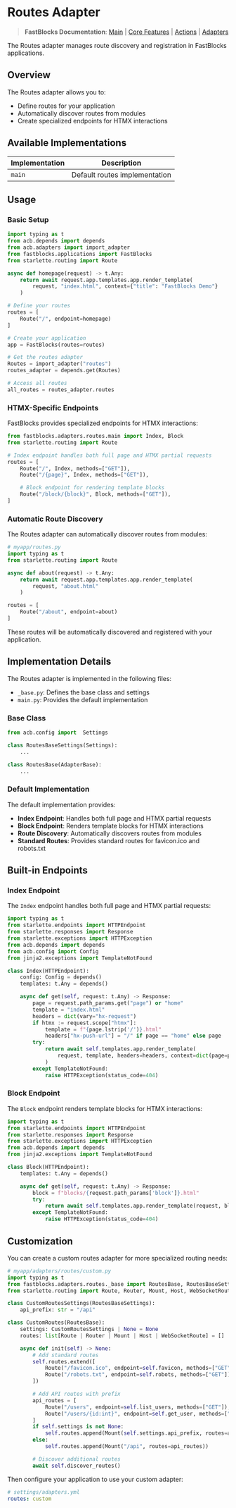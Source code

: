 # Routes Adapter

> **FastBlocks Documentation**: [Main](../../../README.md) | [Core Features](../../README.md) | [Actions](../../actions/README.md) | [Adapters](../README.md)

The Routes adapter manages route discovery and registration in FastBlocks applications.

## Overview

The Routes adapter allows you to:

- Define routes for your application
- Automatically discover routes from modules
- Create specialized endpoints for HTMX interactions

## Available Implementations

| Implementation | Description |
|----------------|-------------|
| `main` | Default routes implementation |

## Usage

### Basic Setup

```python
import typing as t
from acb.depends import depends
from acb.adapters import import_adapter
from fastblocks.applications import FastBlocks
from starlette.routing import Route

async def homepage(request) -> t.Any:
    return await request.app.templates.app.render_template(
        request, "index.html", context={"title": "FastBlocks Demo"}
    )

# Define your routes
routes = [
    Route("/", endpoint=homepage)
]

# Create your application
app = FastBlocks(routes=routes)

# Get the routes adapter
Routes = import_adapter("routes")
routes_adapter = depends.get(Routes)

# Access all routes
all_routes = routes_adapter.routes
```

### HTMX-Specific Endpoints

FastBlocks provides specialized endpoints for HTMX interactions:

```python
from fastblocks.adapters.routes.main import Index, Block
from starlette.routing import Route

# Index endpoint handles both full page and HTMX partial requests
routes = [
    Route("/", Index, methods=["GET"]),
    Route("/{page}", Index, methods=["GET"]),

    # Block endpoint for rendering template blocks
    Route("/block/{block}", Block, methods=["GET"]),
]
```

### Automatic Route Discovery

The Routes adapter can automatically discover routes from modules:

```python
# myapp/routes.py
import typing as t
from starlette.routing import Route

async def about(request) -> t.Any:
    return await request.app.templates.app.render_template(
        request, "about.html"
    )

routes = [
    Route("/about", endpoint=about)
]
```

These routes will be automatically discovered and registered with your application.

## Implementation Details

The Routes adapter is implemented in the following files:

- `_base.py`: Defines the base class and settings
- `main.py`: Provides the default implementation

### Base Class

```python
from acb.config import  Settings

class RoutesBaseSettings(Settings):
    ...

class RoutesBase(AdapterBase):
    ...
```

### Default Implementation

The default implementation provides:

- **Index Endpoint**: Handles both full page and HTMX partial requests
- **Block Endpoint**: Renders template blocks for HTMX interactions
- **Route Discovery**: Automatically discovers routes from modules
- **Standard Routes**: Provides standard routes for favicon.ico and robots.txt

## Built-in Endpoints

### Index Endpoint

The `Index` endpoint handles both full page and HTMX partial requests:

```python
import typing as t
from starlette.endpoints import HTTPEndpoint
from starlette.responses import Response
from starlette.exceptions import HTTPException
from acb.depends import depends
from acb.config import Config
from jinja2.exceptions import TemplateNotFound

class Index(HTTPEndpoint):
    config: Config = depends()
    templates: t.Any = depends()

    async def get(self, request: t.Any) -> Response:
        page = request.path_params.get("page") or "home"
        template = "index.html"
        headers = dict(vary="hx-request")
        if htmx := request.scope["htmx"]:
            template = f"{page.lstrip('/')}.html"
            headers["hx-push-url"] = "/" if page == "home" else page
        try:
            return await self.templates.app.render_template(
                request, template, headers=headers, context=dict(page=page.lstrip("/"))
            )
        except TemplateNotFound:
            raise HTTPException(status_code=404)
```

### Block Endpoint

The `Block` endpoint renders template blocks for HTMX interactions:

```python
import typing as t
from starlette.endpoints import HTTPEndpoint
from starlette.responses import Response
from starlette.exceptions import HTTPException
from acb.depends import depends
from jinja2.exceptions import TemplateNotFound

class Block(HTTPEndpoint):
    templates: t.Any = depends()

    async def get(self, request: t.Any) -> Response:
        block = f"blocks/{request.path_params['block']}.html"
        try:
            return await self.templates.app.render_template(request, block)
        except TemplateNotFound:
            raise HTTPException(status_code=404)
```

## Customization

You can create a custom routes adapter for more specialized routing needs:

```python
# myapp/adapters/routes/custom.py
import typing as t
from fastblocks.adapters.routes._base import RoutesBase, RoutesBaseSettings
from starlette.routing import Route, Router, Mount, Host, WebSocketRoute

class CustomRoutesSettings(RoutesBaseSettings):
    api_prefix: str = "/api"

class CustomRoutes(RoutesBase):
    settings: CustomRoutesSettings | None = None
    routes: list[Route | Router | Mount | Host | WebSocketRoute] = []

    async def init(self) -> None:
        # Add standard routes
        self.routes.extend([
            Route("/favicon.ico", endpoint=self.favicon, methods=["GET"]),
            Route("/robots.txt", endpoint=self.robots, methods=["GET"]),
        ])

        # Add API routes with prefix
        api_routes = [
            Route("/users", endpoint=self.list_users, methods=["GET"]),
            Route("/users/{id:int}", endpoint=self.get_user, methods=["GET"]),
        ]
        if self.settings is not None:
            self.routes.append(Mount(self.settings.api_prefix, routes=api_routes))
        else:
            self.routes.append(Mount("/api", routes=api_routes))

        # Discover additional routes
        await self.discover_routes()
```

Then configure your application to use your custom adapter:

```yaml
# settings/adapters.yml
routes: custom
```
